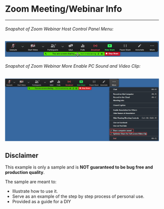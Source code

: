 # Zoom Meeting/Webinar Info

---
###### Snapshot of Zoom Webinar Host Control Panel Menu:
![Zoom Webinar Host Control Panel Menu](ZoomWebinarHostControlPanelMenu.png)
###### Snapshot of Zoom Webinar More Enable PC Sound and Video Clip:
![Zoom Webinar More Enable PC Sound and Video Clip](ZoomWebinarShareMORE_Enable_Sound.VideoClip.png)
---













## Disclaimer
This example is only a sample and is **NOT guaranteed to be bug free and production quality**.

The sample are meant to:
- Illustrate how to use it.
- Serve as an example of the step by step process of personal use.
- Provided as a guide for a DIY
